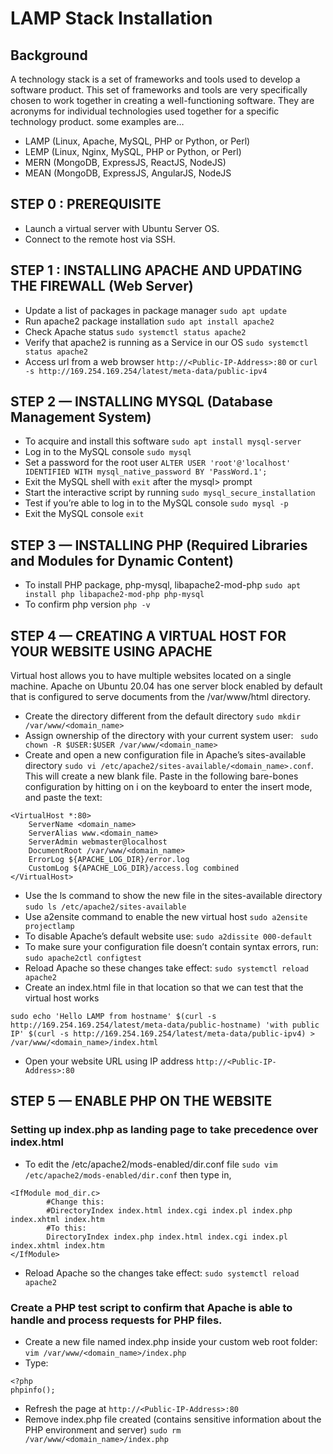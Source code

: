 # LAMP Stack Installation

## Background
A technology stack is a set of frameworks and tools used to develop a software product. 
This set of frameworks and tools are very specifically chosen to work together in creating a well-functioning software. They are acronyms for individual technologies used together for a specific technology product. some examples are…
- LAMP (Linux, Apache, MySQL, PHP or Python, or Perl)
- LEMP (Linux, Nginx, MySQL, PHP or Python, or Perl)
- MERN (MongoDB, ExpressJS, ReactJS, NodeJS)
- MEAN (MongoDB, ExpressJS, AngularJS, NodeJS

## STEP 0 : PREREQUISITE
- Launch a virtual server with Ubuntu Server OS.
- Connect to the remote host via SSH.

## STEP 1 : INSTALLING APACHE AND UPDATING THE FIREWALL (Web Server)
- Update a list of packages in package manager
`sudo apt update` 
- Run apache2 package installation
`sudo apt install apache2`
- Check Apache status
`sudo systemctl status apache2`
- Verify that apache2 is running as a Service in our OS
`sudo systemctl status apache2`
- Access url from a web browser 
`http://<Public-IP-Address>:80` or `curl -s http://169.254.169.254/latest/meta-data/public-ipv4`

## STEP 2 — INSTALLING MYSQL (Database Management System)
- To acquire and install this software
`sudo apt install mysql-server`
- Log in to the MySQL console
`sudo mysql`
- Set a password for the root user
`ALTER USER 'root'@'localhost' IDENTIFIED WITH mysql_native_password BY 'PassWord.1'; `
- Exit the MySQL shell with
`exit` after the mysql> prompt
- Start the interactive script by running
`sudo mysql_secure_installation`
- Test if you’re able to log in to the MySQL console
`sudo mysql -p`
- Exit the MySQL console
`exit`

## STEP 3 — INSTALLING PHP (Required Libraries and Modules for Dynamic Content)
- To install PHP package, php-mysql, libapache2-mod-php
`sudo apt install php libapache2-mod-php php-mysql`
- To confirm php version
`php -v`

## STEP 4 — CREATING A VIRTUAL HOST FOR YOUR WEBSITE USING APACHE
Virtual host allows you to have multiple websites located on a single machine.
Apache on Ubuntu 20.04 has one server block enabled by default that is configured to serve documents from the /var/www/html directory. 
- Create the directory different from the default directory
`sudo mkdir /var/www/<domain_name>`
- Assign ownership of the directory with your current system user:
` sudo chown -R $USER:$USER /var/www/<domain_name>`
- Create and open a new configuration file in Apache’s sites-available directory
`sudo vi /etc/apache2/sites-available/<domain_name>.conf`.
This will create a new blank file. Paste in the following bare-bones configuration by hitting on i on the keyboard to enter the insert mode, and paste the text:
```
<VirtualHost *:80>
    ServerName <domain_name>
    ServerAlias www.<domain_name> 
    ServerAdmin webmaster@localhost
    DocumentRoot /var/www/<domain_name>
    ErrorLog ${APACHE_LOG_DIR}/error.log
    CustomLog ${APACHE_LOG_DIR}/access.log combined
</VirtualHost>
```
- Use the ls command to show the new file in the sites-available directory
`sudo ls /etc/apache2/sites-available`
- Use a2ensite command to enable the new virtual host
`sudo a2ensite projectlamp`
- To disable Apache’s default website use:
`sudo a2dissite 000-default`
- To make sure your configuration file doesn’t contain syntax errors, run:
`sudo apache2ctl configtest`
- Reload Apache so these changes take effect:
`sudo systemctl reload apache2`
-  Create an index.html file in that location so that we can test that the virtual host works 
```
sudo echo 'Hello LAMP from hostname' $(curl -s http://169.254.169.254/latest/meta-data/public-hostname) 'with public IP' $(curl -s http://169.254.169.254/latest/meta-data/public-ipv4) > /var/www/<domain_name>/index.html
```
- Open your website URL using IP address
`http://<Public-IP-Address>:80`

## STEP 5 — ENABLE PHP ON THE WEBSITE
### Setting up index.php as landing page to take precedence over index.html
- To edit the /etc/apache2/mods-enabled/dir.conf file
`sudo vim /etc/apache2/mods-enabled/dir.conf` then type in,
```
<IfModule mod_dir.c>
        #Change this:
        #DirectoryIndex index.html index.cgi index.pl index.php index.xhtml index.htm
        #To this:
        DirectoryIndex index.php index.html index.cgi index.pl index.xhtml index.htm
</IfModule>
```
- Reload Apache so the changes take effect:
`sudo systemctl reload apache2`
### Create a PHP test script to confirm that Apache is able to handle and process requests for PHP files.
- Create a new file named index.php inside your custom web root folder:
`vim /var/www/<domain_name>/index.php`
- Type:
```
<?php
phpinfo();
```
- Refresh the page at `http://<Public-IP-Address>:80`
- Remove index.php file created (contains sensitive information about the PHP environment and server)
`sudo rm /var/www/<domain_name>/index.php`
